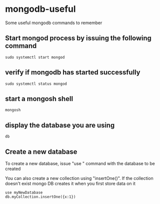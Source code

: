 # mongodb-useful
Some useful mongodb commands to remember

## Start mongod process by issuing the following command
```
sudo systemctl start mongod
```

## verify if mongodb has started successfully
```
sudo systemctl status mongod
```

## start a mongosh shell
```
mongosh
```

## display the database you are using
```
db
```

## Create a new database
To create a new database, issue "use <db>" command with the database to be created

You can also create a new collection using "insertOne()". If the collection doesn't exist mongo DB creates it when you first store data on it
```
use myNewDatabase
db.myCollection.insertOne({x:1})
```
